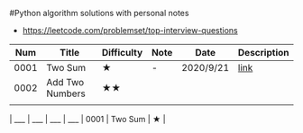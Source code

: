 #Python algorithm solutions with personal notes
 
* https://leetcode.com/problemset/top-interview-questions

| Num | Title | Difficulty | Note | Date | Description |
|---|---|---|---|---|---|
| 0001 | Two Sum | ★ | - | 2020/9/21 | [link](https://leetcode.com/problems/two-sum/) |
| 0002 | Add Two Numbers  | ★★ |   |   |
|   |   |   |   |   |



| ___ | ___ | ___ | ___
| 0001 | Two Sum | ★ |     